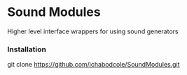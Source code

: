 Sound Modules
==========

Higher level interface wrappers for using sound generators

### Installation
git clone https://github.com/ichabodcole/SoundModules.git

